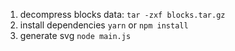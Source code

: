 1. decompress blocks data: `tar -zxf blocks.tar.gz`
2. install dependencies `yarn` or `npm install`
3. generate svg `node main.js`